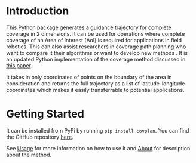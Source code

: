 # Introduction

This Python package generates a guidance trajectory for complete coverage in 2 dimensions. It can be used for operations where complete coverage of an Area of Interest (AoI) is required for applications in field robotics. This can also assist researchers in coverage path planning who want to compare it their algorithms  or want to develop new methods . It is an updated Python implementation of the coverage method discussed in [this paper](https://journals.sagepub.com/doi/full/10.5772/56248).

 It takes in only coordinates of points on the boundary of the area in consideration and returns the full trajectory as a list of latitude-longitude coordinates which makes it easily transferrable to potential applications. 

# Getting Started

It can be installed from PyPi by running `pip install covplan`. You can find the GitHub repository [here](https://github.com/sanjeevrs2000/covplan).

See [Usage](usage.md) for more information on how to use it and [About](about.md) for description about the method.

<!-- For full documentation visit [mkdocs.org](https://www.mkdocs.org).

## Commands

* `mkdocs new [dir-name]` - Create a new project.
* `mkdocs serve` - Start the live-reloading docs server.
* `mkdocs build` - Build the documentation site.
* `mkdocs -h` - Print help message and exit.

## Project layout

    mkdocs.yml    # The configuration file.
    docs/
        index.md  # The documentation homepage.
        ...       # Other markdown pages, images and other files. -->
